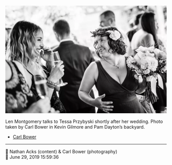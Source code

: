 ![Len Montgomery talks to Tessa Przybyski](assets/e5f373f5e43731f148e4e686ca4e31ea.webp)

Len Montgomery talks to Tessa Przybyski shortly after her wedding. Photo taken by Carl Bower in Kevin Gilmore and Pam Dayton’s backyard.

* [Carl Bower](https://carlbowerphotos.com)

- - - -

<span aria-hidden="true">👥</span> Nathan Acks (content) & Carl Bower (photography)  
<span aria-hidden="true">📅</span> June 29, 2019 15:59:36
